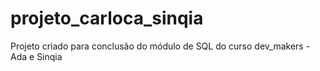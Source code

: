 # projeto_carloca_sinqia
Projeto criado para conclusão do módulo de SQL do curso dev_makers - Ada e Sinqia

